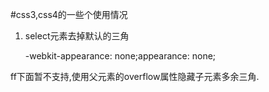 #css3,css4的一些个使用情况

1. select元素去掉默认的三角

	-webkit-appearance: none;appearance: none;

ff下面暂不支持,使用父元素的overflow属性隐藏子元素多余三角.
